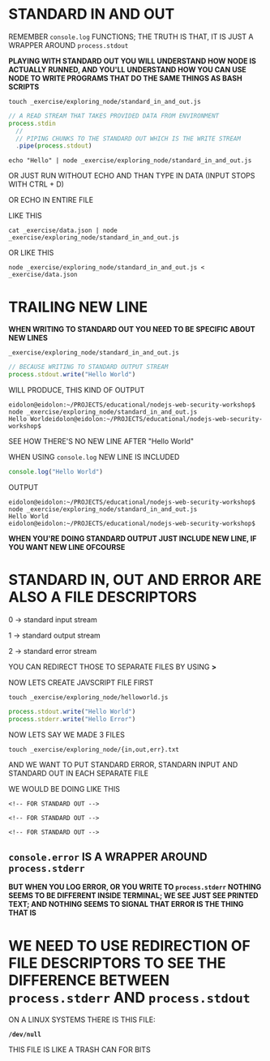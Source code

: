 # STANDARD IN AND OUT

REMEMBER `console.log` FUNCTIONS; THE TRUTH IS THAT, IT IS JUST A WRAPPER AROUND `process.stdout`

**PLAYING WITH STANDARD OUT YOU WILL UNDERSTAND HOW NODE IS ACTUALLY RUNNED, AND YOU'LL UNDERSTAND HOW YOU CAN USE NODE TO WRITE PROGRAMS THAT DO THE SAME THINGS AS BASH SCRIPTS**

```
touch _exercise/exploring_node/standard_in_and_out.js
```

```js
// A READ STREAM THAT TAKES PROVIDED DATA FROM ENVIRONMENT
process.stdin
  // 
  // PIPING CHUNKS TO THE STANDARD OUT WHICH IS THE WRITE STREAM
  .pipe(process.stdout)
```

```
echo "Hello" | node _exercise/exploring_node/standard_in_and_out.js
```

OR JUST RUN WITHOUT ECHO AND THAN TYPE IN DATA (INPUT STOPS WITH CTRL + D)

OR ECHO IN ENTIRE FILE

LIKE THIS

```
cat _exercise/data.json | node _exercise/exploring_node/standard_in_and_out.js
```

OR LIKE THIS

```
node _exercise/exploring_node/standard_in_and_out.js < _exercise/data.json
```

# TRAILING NEW LINE

**WHEN WRITING TO STANDARD OUT YOU NEED TO BE SPECIFIC ABOUT NEW LINES**

`_exercise/exploring_node/standard_in_and_out.js`

```js
// BECAUSE WRITING TO STANDARD OUTPUT STREAM
process.stdout.write("Hello World")
```

WILL PRODUCE, THIS KIND OF OUTPUT

```
eidolon@eidolon:~/PROJECTS/educational/nodejs-web-security-workshop$ node _exercise/exploring_node/standard_in_and_out.js 
Hello Worldeidolon@eidolon:~/PROJECTS/educational/nodejs-web-security-workshop$ 
```

SEE HOW THERE'S NO NEW LINE AFTER "Hello World"

WHEN USING `console.log` NEW LINE IS INCLUDED

```js
console.log("Hello World")
```

OUTPUT

```
eidolon@eidolon:~/PROJECTS/educational/nodejs-web-security-workshop$ node _exercise/exploring_node/standard_in_and_out.js 
Hello World
eidolon@eidolon:~/PROJECTS/educational/nodejs-web-security-workshop$ 
```

**WHEN YOU'RE DOING STANDARD OUTPUT JUST INCLUDE NEW LINE, IF YOU WANT NEW LINE OFCOURSE**

# STANDARD IN, OUT AND ERROR ARE ALSO A FILE DESCRIPTORS

0 → standard input stream

1 → standard output stream

2 → standard error stream

YOU CAN REDIRECT THOSE TO SEPARATE FILES BY USING **>**

NOW LETS CREATE JAVSCRIPT FILE FIRST

```
touch _exercise/exploring_node/helloworld.js
```

```js
process.stdout.write("Hello World")
process.stderr.write("Hello Error")
```

NOW LETS SAY WE MADE 3 FILES

```
touch _exercise/exploring_node/{in,out,err}.txt
```

AND WE WANT TO PUT STANDARD ERROR, STANDARN INPUT AND STANDARD OUT IN EACH SEPARATE FILE

WE WOULD BE DOING LIKE THIS

```
<!-- FOR STANDARD OUT -->

<!-- FOR STANDARD OUT -->

<!-- FOR STANDARD OUT -->

```

## `console.error` IS A WRAPPER AROUND `process.stderr`

**BUT WHEN YOU LOG ERROR, OR YOU WRITE TO `process.stderr` NOTHING SEEMS TO BE DIFFERENT INSIDE TERMINAL; WE SEE JUST SEE PRINTED TEXT; AND NOTHING SEEMS TO SIGNAL THAT ERROR IS THE THING THAT IS**

# WE NEED TO USE REDIRECTION OF FILE DESCRIPTORS TO SEE THE DIFFERENCE BETWEEN `process.stderr` AND `process.stdout`

ON A LINUX SYSTEMS THERE IS THIS FILE:

**`/dev/null`**

THIS FILE IS LIKE A TRASH CAN FOR BITS





